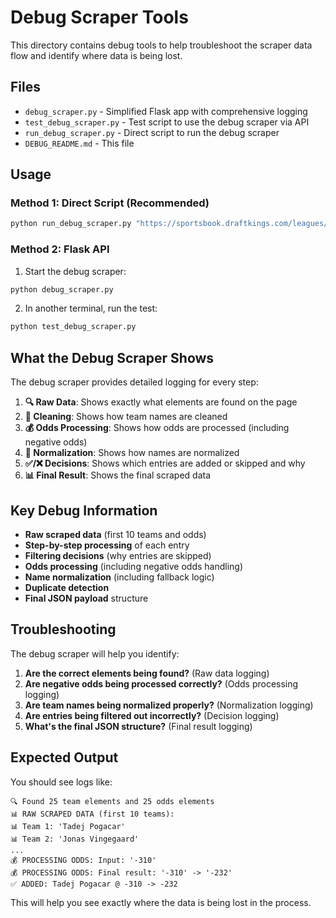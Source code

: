 # Debug Scraper Tools

This directory contains debug tools to help troubleshoot the scraper data flow and identify where data is being lost.

## Files

- `debug_scraper.py` - Simplified Flask app with comprehensive logging
- `test_debug_scraper.py` - Test script to use the debug scraper via API
- `run_debug_scraper.py` - Direct script to run the debug scraper
- `DEBUG_README.md` - This file

## Usage

### Method 1: Direct Script (Recommended)

```bash
python run_debug_scraper.py "https://sportsbook.draftkings.com/leagues/cycling/1000001/tour-de-france-2026" championship
```

### Method 2: Flask API

1. Start the debug scraper:
```bash
python debug_scraper.py
```

2. In another terminal, run the test:
```bash
python test_debug_scraper.py
```

## What the Debug Scraper Shows

The debug scraper provides detailed logging for every step:

1. **🔍 Raw Data**: Shows exactly what elements are found on the page
2. **🔧 Cleaning**: Shows how team names are cleaned
3. **💰 Odds Processing**: Shows how odds are processed (including negative odds)
4. **🔄 Normalization**: Shows how names are normalized
5. **✅/❌ Decisions**: Shows which entries are added or skipped and why
6. **📊 Final Result**: Shows the final scraped data

## Key Debug Information

- **Raw scraped data** (first 10 teams and odds)
- **Step-by-step processing** of each entry
- **Filtering decisions** (why entries are skipped)
- **Odds processing** (including negative odds handling)
- **Name normalization** (including fallback logic)
- **Duplicate detection**
- **Final JSON payload** structure

## Troubleshooting

The debug scraper will help you identify:

1. **Are the correct elements being found?** (Raw data logging)
2. **Are negative odds being processed correctly?** (Odds processing logging)
3. **Are team names being normalized properly?** (Normalization logging)
4. **Are entries being filtered out incorrectly?** (Decision logging)
5. **What's the final JSON structure?** (Final result logging)

## Expected Output

You should see logs like:
```
🔍 Found 25 team elements and 25 odds elements
📊 RAW SCRAPED DATA (first 10 teams):
📊 Team 1: 'Tadej Pogacar'
📊 Team 2: 'Jonas Vingegaard'
...
💰 PROCESSING ODDS: Input: '-310'
💰 PROCESSING ODDS: Final result: '-310' -> '-232'
✅ ADDED: Tadej Pogacar @ -310 -> -232
```

This will help you see exactly where the data is being lost in the process.
